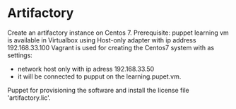 # Artifactory
Create an artifactory instance on Centos 7.
Prerequisite: puppet learning vm is available in Virtualbox using Host-only adapter with ip address 192.168.33.100
Vagrant is used for creating the Centos7 system with as settings:
- network host only with ip adress 192.168.33.50
- it will be connected to pupput on the learning.pupet.vm.

Puppet for provisioning the software and install the license file 'artifactory.lic'.
